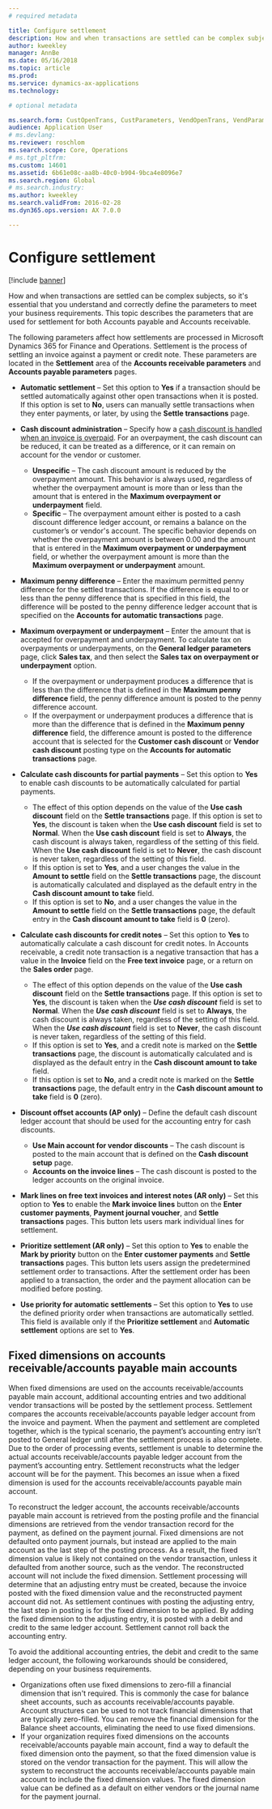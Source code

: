 ```yaml
---
# required metadata

title: Configure settlement
description: How and when transactions are settled can be complex subjects, so it's essential that you understand and correctly define the parameters to meet your business requirements. This topic describes the parameters that are used for settlement for both Accounts payable and Accounts receivable. 
author: kweekley
manager: AnnBe
ms.date: 05/16/2018
ms.topic: article
ms.prod: 
ms.service: dynamics-ax-applications
ms.technology: 

# optional metadata

ms.search.form: CustOpenTrans, CustParameters, VendOpenTrans, VendParameters
audience: Application User
# ms.devlang: 
ms.reviewer: roschlom
ms.search.scope: Core, Operations
# ms.tgt_pltfrm: 
ms.custom: 14601
ms.assetid: 6b61e08c-aa8b-40c0-b904-9bca4e8096e7
ms.search.region: Global
# ms.search.industry: 
ms.author: kweekley
ms.search.validFrom: 2016-02-28
ms.dyn365.ops.version: AX 7.0.0

---
```


# Configure settlement

[!include [banner](../includes/banner.md)]

How and when transactions are settled can be complex subjects, so it's essential that you understand and correctly define the parameters to meet your business requirements. This topic describes the parameters that are used for settlement for both Accounts payable and Accounts receivable. 

The following parameters affect how settlements are processed in Microsoft Dynamics 365 for Finance and Operations. Settlement is the process of settling an invoice against a payment or credit note. These parameters are located in the **Settlement** area of the **Accounts receivable parameters** and **Accounts payable parameters** pages.

- **Automatic settlement** – Set this option to **Yes** if a transaction should be settled automatically against other open transactions when it is posted. If this option is set to **No**, users can manually settle transactions when they enter payments, or later, by using the **Settle transactions** page.
- **Cash discount administration** – Specify how a [cash discount is handled when an invoice is overpaid](cash-discount-handling-overpayments.md). For an overpayment, the cash discount can be reduced, it can be treated as a difference, or it can remain on account for the vendor or customer.
  -   **Unspecific** – The cash discount amount is reduced by the overpayment amount. This behavior is always used, regardless of whether the overpayment amount is more than or less than the amount that is entered in the **Maximum overpayment or underpayment** field.
  -   **Specific** – The overpayment amount either is posted to a cash discount difference ledger account, or remains a balance on the customer’s or vendor's account. The specific behavior depends on whether the overpayment amount is between 0.00 and the amount that is entered in the **Maximum overpayment or underpayment** field, or whether the overpayment amount is more than the **Maximum overpayment or underpayment** amount.
- **Maximum penny difference** – Enter the maximum permitted penny difference for the settled transactions. If the difference is equal to or less than the penny difference that is specified in this field, the difference will be posted to the penny difference ledger account that is specified on the **Accounts for automatic transactions** page.
- **Maximum overpayment or underpayment** – Enter the amount that is accepted for overpayment and underpayment. To calculate tax on overpayments or underpayments, on the **General ledger parameters** page, click **Sales tax**, and then select the **Sales tax on overpayment or underpayment** option.
  -   If the overpayment or underpayment produces a difference that is less than the difference that is defined in the **Maximum penny difference** field, the penny difference amount is posted to the penny difference account.
  -   If the overpayment or underpayment produces a difference that is more than the difference that is defined in the **Maximum penny difference** field, the difference amount is posted to the difference account that is selected for the **Customer cash discount** or **Vendor cash discount** posting type on the **Accounts for automatic transactions** page.
- **Calculate cash discounts for partial payments** – Set this option to **Yes** to enable cash discounts to be automatically calculated for partial payments.
  -   The effect of this option depends on the value of the **Use cash discount** field on the **Settle transactions** page. If this option is set to **Yes**, the discount is taken when the **Use cash discount** field is set to **Normal**. When the **Use cash discount** field is set to **Always**, the cash discount is always taken, regardless of the setting of this field. When the **Use cash discount** field is set to **Never**, the cash discount is never taken, regardless of the setting of this field.
  -   If this option is set to **Yes**, and a user changes the value in the **Amount to settle** field on the **Settle transactions** page, the discount is automatically calculated and displayed as the default entry in the **Cash discount amount to take** field.
  -   If this option is set to **No**, and a user changes the value in the **Amount to settle** field on the **Settle transactions** page, the default entry in the **Cash discount amount to take** field is **0** (zero).
- **Calculate cash discounts for credit notes** – Set this option to **Yes** to automatically calculate a cash discount for credit notes. In Accounts receivable, a credit note transaction is a negative transaction that has a value in the **Invoice** field on the **Free text invoice** page, or a return on the **Sales order** page.
  - The effect of this option depends on the value of the <strong>Use cash discount</strong> field on the <strong>Settle transactions</strong> page. If this option is set to <strong>Yes</strong>, the discount is taken when the *<strong><em>Use cash discount</em></strong>* field is set to <strong>Normal</strong>. When the *<strong><em>Use cash discount</em></strong>* field is set to <strong>Always</strong>, the cash discount is always taken, regardless of the setting of this field. When the *<strong><em>Use cash discount</em></strong>* field is set to <strong>Never</strong>, the cash discount is never taken, regardless of the setting of this field.
  - If this option is set to **Yes**, and a credit note is marked on the **Settle transactions** page, the discount is automatically calculated and is displayed as the default entry in the **Cash discount amount to take** field.
  - If this option is set to **No**, and a credit note is marked on the **Settle transactions** page, the default entry in the **Cash discount amount to take** field is **0** (zero).

- **Discount offset accounts (AP only)** – Define the default cash discount ledger account that should be used for the accounting entry for cash discounts.
  -   **Use Main account for vendor discounts** – The cash discount is posted to the main account that is defined on the **Cash discount setup** page.
  -   **Accounts on the invoice lines** – The cash discount is posted to the ledger accounts on the original invoice.
- **Mark lines on free text invoices and interest notes (AR only)** – Set this option to **Yes** to enable the **Mark invoice lines** button on the **Enter customer payments**, **Payment journal voucher**, and **Settle transactions** pages. This button lets users mark individual lines for settlement.
- **Prioritize settlement (AR only)** – Set this option to **Yes** to enable the **Mark by priority** button on the **Enter customer payments** and **Settle transactions** pages. This button lets users assign the predetermined settlement order to transactions.  After the settlement order has been applied to a transaction, the order and the payment allocation can be modified before posting.
- **Use priority for automatic settlements** – Set this option to **Yes** to use the defined priority order when transactions are automatically settled. This field is available only if the **Prioritize settlement** and **Automatic settlement** options are set to **Yes**.

## Fixed dimensions on accounts receivable/accounts payable main accounts

When fixed dimensions are used on the accounts receivable/accounts payable main account, additional accounting entries and two additional vendor transactions will be posted by the settlement process. Settlement compares the accounts receivable/accounts payable ledger account from the invoice and payment.  When the payment and settlement are completed together, which is the typical scenario, the payment’s accounting entry isn’t posted to General ledger until after the settlement process is also complete. Due to the order of processing events, settlement is unable to determine the actual accounts receivable/accounts payable ledger account from the payment’s accounting entry. Settlement reconstructs what the ledger account will be for the payment. This becomes an issue when a fixed dimension is used for the accounts receivable/accounts payable main account.

To reconstruct the ledger account, the accounts receivable/accounts payable main account is retrieved from the posting profile and the financial dimensions are retrieved from the vendor transaction record for the payment, as defined on the payment journal. Fixed dimensions are not defaulted onto payment journals, but instead are applied to the main account as the last step of the posting process. As a result, the fixed dimension value is likely not contained on the vendor transaction, unless it defaulted from another source, such as the vendor. The reconstructed account will not include the fixed dimension. Settlement processing will determine that an adjusting entry must be created, because the invoice posted with the fixed dimension value and the reconstructed payment account did not.  As settlement continues with posting the adjusting entry, the last step in posting is for the fixed dimension to be applied. By adding the fixed dimension to the adjusting entry, it is posted with a debit and credit to the same ledger account. Settlement cannot roll back the accounting entry.

To avoid the additional accounting entries, the debit and credit to the same ledger account, the following workarounds should be considered, depending on your business requirements. 

-   Organizations often use fixed dimensions to zero-fill a financial dimension that isn't required. This is commonly the case for balance sheet accounts, such as accounts receivable/accounts payable. Account structures can be used to not track financial dimensions that are typically zero-filled.  You can remove the financial dimension for the Balance sheet accounts, eliminating the need to use fixed dimensions.
-   If your organization requires fixed dimensions on the accounts receivable/accounts payable main account, find a way to default the fixed dimension onto the payment, so that the fixed dimension value is stored  on the vendor transaction for the payment. This will allow the system to reconstruct the accounts receivable/accounts payable main account to include the fixed dimension values. The fixed dimension value can be defined as a default on either vendors or the journal name for the payment journal.
